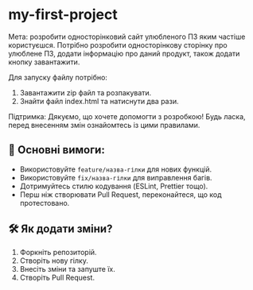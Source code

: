 # my-first-project
Мета: розробити односторінковий сайт улюбленого ПЗ яким частіше користуєшся.
Потрібно розробити односторінкову сторінку про улюблене ПЗ, додати інформацію про даний продукт, також додати кнопку завантажити.

Для запуску файлу потрібно:
1. Завантажити zip файл та розпакувати.
2. Знайти файл index.html та натиснути два рази.

Підтримка:
Дякуємо, що хочете допомогти з розробкою! Будь ласка, перед внесенням змін ознайомтесь із цими правилами.

## 🔹 Основні вимоги:
- Використовуйте `feature/назва-гілки` для нових функцій.
- Використовуйте `fix/назва-гілки` для виправлення багів.
- Дотримуйтесь стилю кодування (ESLint, Prettier тощо).
- Перш ніж створювати Pull Request, переконайтеся, що код протестовано.

## 🛠 Як додати зміни?
1. Форкніть репозиторій.
2. Створіть нову гілку.
3. Внесіть зміни та запуште їх.
4. Створіть Pull Request.
